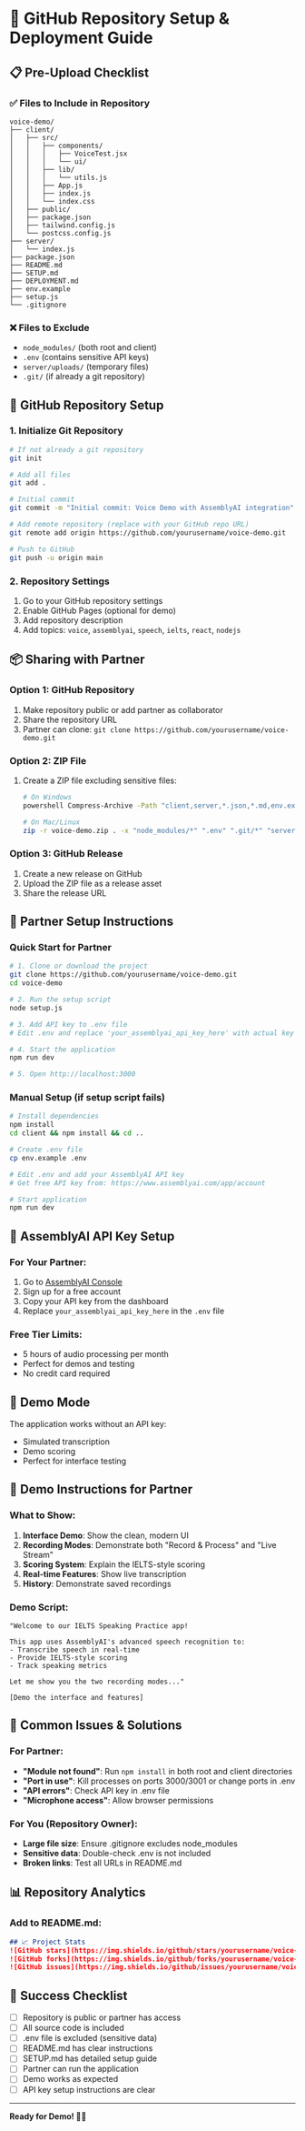 # 🚀 GitHub Repository Setup & Deployment Guide

## 📋 Pre-Upload Checklist

### ✅ Files to Include in Repository
```
voice-demo/
├── client/
│   ├── src/
│   │   ├── components/
│   │   │   ├── VoiceTest.jsx
│   │   │   └── ui/
│   │   ├── lib/
│   │   │   └── utils.js
│   │   ├── App.js
│   │   ├── index.js
│   │   └── index.css
│   ├── public/
│   ├── package.json
│   ├── tailwind.config.js
│   └── postcss.config.js
├── server/
│   └── index.js
├── package.json
├── README.md
├── SETUP.md
├── DEPLOYMENT.md
├── env.example
├── setup.js
└── .gitignore
```

### ❌ Files to Exclude
- `node_modules/` (both root and client)
- `.env` (contains sensitive API keys)
- `server/uploads/` (temporary files)
- `.git/` (if already a git repository)

## 🔧 GitHub Repository Setup

### 1. Initialize Git Repository
```bash
# If not already a git repository
git init

# Add all files
git add .

# Initial commit
git commit -m "Initial commit: Voice Demo with AssemblyAI integration"

# Add remote repository (replace with your GitHub repo URL)
git remote add origin https://github.com/yourusername/voice-demo.git

# Push to GitHub
git push -u origin main
```

### 2. Repository Settings
1. Go to your GitHub repository settings
2. Enable GitHub Pages (optional for demo)
3. Add repository description
4. Add topics: `voice`, `assemblyai`, `speech`, `ielts`, `react`, `nodejs`

## 📦 Sharing with Partner

### Option 1: GitHub Repository
1. Make repository public or add partner as collaborator
2. Share the repository URL
3. Partner can clone: `git clone https://github.com/yourusername/voice-demo.git`

### Option 2: ZIP File
1. Create a ZIP file excluding sensitive files:
   ```bash
   # On Windows
   powershell Compress-Archive -Path "client,server,*.json,*.md,env.example,setup.js,.gitignore" -DestinationPath "voice-demo.zip"
   
   # On Mac/Linux
   zip -r voice-demo.zip . -x "node_modules/*" ".env" ".git/*" "server/uploads/*"
   ```

### Option 3: GitHub Release
1. Create a new release on GitHub
2. Upload the ZIP file as a release asset
3. Share the release URL

## 🎯 Partner Setup Instructions

### Quick Start for Partner
```bash
# 1. Clone or download the project
git clone https://github.com/yourusername/voice-demo.git
cd voice-demo

# 2. Run the setup script
node setup.js

# 3. Add API key to .env file
# Edit .env and replace 'your_assemblyai_api_key_here' with actual key

# 4. Start the application
npm run dev

# 5. Open http://localhost:3000
```

### Manual Setup (if setup script fails)
```bash
# Install dependencies
npm install
cd client && npm install && cd ..

# Create .env file
cp env.example .env

# Edit .env and add your AssemblyAI API key
# Get free API key from: https://www.assemblyai.com/app/account

# Start application
npm run dev
```

## 🔑 AssemblyAI API Key Setup

### For Your Partner:
1. Go to [AssemblyAI Console](https://www.assemblyai.com/app/account)
2. Sign up for a free account
3. Copy your API key from the dashboard
4. Replace `your_assemblyai_api_key_here` in the `.env` file

### Free Tier Limits:
- 5 hours of audio processing per month
- Perfect for demos and testing
- No credit card required

## 🚀 Demo Mode

The application works without an API key:
- Simulated transcription
- Demo scoring
- Perfect for interface testing

## 📱 Demo Instructions for Partner

### What to Show:
1. **Interface Demo**: Show the clean, modern UI
2. **Recording Modes**: Demonstrate both "Record & Process" and "Live Stream"
3. **Scoring System**: Explain the IELTS-style scoring
4. **Real-time Features**: Show live transcription
5. **History**: Demonstrate saved recordings

### Demo Script:
```
"Welcome to our IELTS Speaking Practice app! 

This app uses AssemblyAI's advanced speech recognition to:
- Transcribe speech in real-time
- Provide IELTS-style scoring
- Track speaking metrics

Let me show you the two recording modes..."

[Demo the interface and features]
```

## 🐛 Common Issues & Solutions

### For Partner:
- **"Module not found"**: Run `npm install` in both root and client directories
- **"Port in use"**: Kill processes on ports 3000/3001 or change ports in .env
- **"API errors"**: Check API key in .env file
- **"Microphone access"**: Allow browser permissions

### For You (Repository Owner):
- **Large file size**: Ensure .gitignore excludes node_modules
- **Sensitive data**: Double-check .env is not included
- **Broken links**: Test all URLs in README.md

## 📊 Repository Analytics

### Add to README.md:
```markdown
## 📈 Project Stats
![GitHub stars](https://img.shields.io/github/stars/yourusername/voice-demo)
![GitHub forks](https://img.shields.io/github/forks/yourusername/voice-demo)
![GitHub issues](https://img.shields.io/github/issues/yourusername/voice-demo)
```

## 🎉 Success Checklist

- [ ] Repository is public or partner has access
- [ ] All source code is included
- [ ] .env file is excluded (sensitive data)
- [ ] README.md has clear instructions
- [ ] SETUP.md has detailed setup guide
- [ ] Partner can run the application
- [ ] Demo works as expected
- [ ] API key setup instructions are clear

---

**Ready for Demo! 🎤✨** 